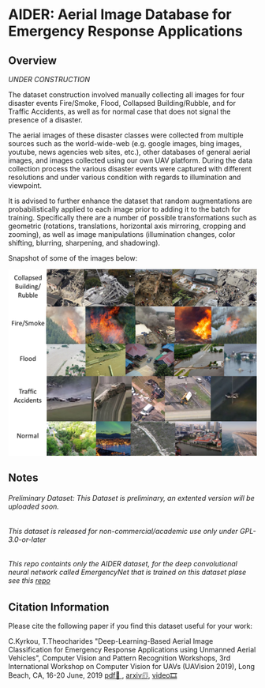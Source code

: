 # AIDER:  Aerial Image Database for Emergency Response Applications

## Overview
*UNDER CONSTRUCTION*

The dataset construction involved manually collecting all images for four disaster events Fire/Smoke, Flood, Collapsed Building/Rubble, and for Traffic Accidents, as well as for normal case that does not signal the presence of a disaster.

The aerial images of these disaster classes were collected from multiple sources such as the world-wide-web (e.g. google images, bing images, youtube, news agencies web sites, etc.), other databases of general aerial images, and images collected using our own UAV platform. During the data collection process the various disaster events were captured with different resolutions and under various condition with regards to illumination and viewpoint.

It is advised to further enhance the dataset that random augmentations are probabilistically applied to each image prior to adding it to the batch for training. Specifically there are a number of possible transformations such as geometric (rotations, translations, horizontal axis mirroring, cropping and zooming), as well as image manipulations (illumination changes, color shifting, blurring, sharpening, and shadowing).

Snapshot of some of the images below:

<img src="./images/AIDER.png" width="512">



## Notes

###### Preliminary Dataset: This Dataset is preliminary, an extented version will be uploaded soon.
###### This dataset is released for non-commercial/academic use only under GPL-3.0-or-later 
###### This repo containts only the AIDER dataset, for the deep convolutional neural network called EmergencyNet that is trained on this dataset plase see this [repo]()


## Citation Information
Please cite the following paper if you find this dataset useful for your work: 

C.Kyrkou, T.Theocharides "Deep-Learning-Based Aerial Image Classification for Emergency Response Applications using Unmanned Aerial Vehicles", Computer Vision and Pattern Recognition Workshops,  3rd International Workshop on Computer Vision for UAVs (UAVision 2019), Long Beach, CA, 16-20 June, 2019 [pdf📜 ](http://openaccess.thecvf.com/content_CVPRW_2019/papers/UAVision/Kyrkou_Deep-Learning-Based_Aerial_Image_Classification_for_Emergency_Response_Applications_Using_Unmanned_CVPRW_2019_paper), [arxiv🗊](https://arxiv.org/abs/1906.08716), [video🎞](https://www.youtube.com/watch?v=prpyl893Ksc)
